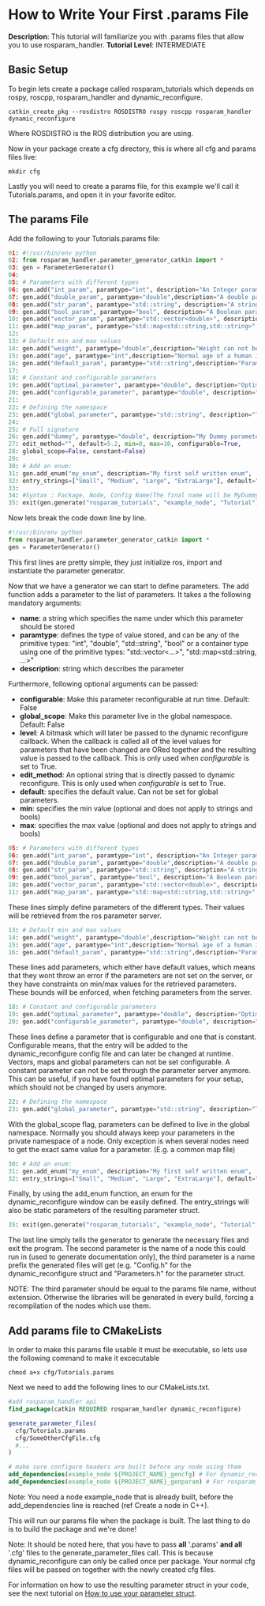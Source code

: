 # How to Write Your First .params File
**Description**: This tutorial will familiarize you with .params files that allow you to use rosparam_handler.
**Tutorial Level**: INTERMEDIATE

## Basic Setup

To begin lets create a package called rosparam_tutorials which depends on rospy, roscpp, rosparam_handler and dynamic_reconfigure.
```shell
catkin_create_pkg --rosdistro ROSDISTRO rospy roscpp rosparam_handler dynamic_reconfigure
```
Where ROSDISTRO is the ROS distribution you are using.

Now in your package create a cfg directory, this is where all cfg and params files live:
```shell
mkdir cfg
```
Lastly you will need to create a params file, for this example we'll call it Tutorials.params, and open it in your favorite editor.

## The params File

Add the following to your Tutorials.params file:
```python
01:	#!/usr/bin/env python
02:	from rosparam_handler.parameter_generator_catkin import *
03:	gen = ParameterGenerator()
04:
05:	# Parameters with different types
06:	gen.add("int_param", paramtype="int", description="An Integer parameter")
07:	gen.add("double_param", paramtype="double",description="A double parameter")
08:	gen.add("str_param", paramtype="std::string", description="A string parameter",  default="Hello World")
09:	gen.add("bool_param", paramtype="bool", description="A Boolean parameter")
10:	gen.add("vector_param", paramtype="std::vector<double>", description="A vector parameter")
11:	gen.add("map_param", paramtype="std::map<std::string,std::string>", description="A map parameter")
12:
13:	# Default min and max values
14:	gen.add("weight", paramtype="double",description="Weight can not be negative", min=0.0)
15:	gen.add("age", paramtype="int",description="Normal age of a human is inbetween 0 and 100", min=0, max=100)
16:	gen.add("default_param", paramtype="std::string",description="Parameter with default value", default="Hello World")
17:
18:	# Constant and configurable parameters
19:	gen.add("optimal_parameter", paramtype="double", description="Optimal parameter, can not be set via rosparam", default=10, constant=True)
20:	gen.add("configurable_parameter", paramtype="double", description="This parameter can be set via dynamic_reconfigure", configurable=True)
21:
22:	# Defining the namespace
23:	gen.add("global_parameter", paramtype="std::string", description="This parameter is defined in the global namespace", global_scope=True)
24:
25:	# Full signature
26:	gen.add("dummy", paramtype="double", description="My Dummy parameter", level=0,
27:	edit_method="", default=5.2, min=0, max=10, configurable=True,
28:	global_scope=False, constant=False)
29:
30:	# Add an enum:
31:	gen.add_enum("my_enum", description="My first self written enum",
32:	entry_strings=["Small", "Medium", "Large", "ExtraLarge"], default="Medium"))
33:
34:	#Syntax : Package, Node, Config Name(The final name will be MyDummyConfig)
35:	exit(gen.generate("rosparam_tutorials", "example_node", "Tutorial"))
```

Now lets break the code down line by line.
```python
#!/usr/bin/env python
from rosparam_handler.parameter_generator_catkin import *
gen = ParameterGenerator()
```
This first lines are pretty simple, they just initialize ros, import and instantiate the parameter generator.

Now that we have a generator we can start to define parameters. The add function adds a parameter to the list of parameters. It takes a the following mandatory arguments:

- **name**: a string which specifies the name under which this parameter should be stored
- **paramtype**: defines the type of value stored, and can be any of the primitive types: "int", "double", "std::string", "bool" or a container type using one of the primitive types: "std::vector<...>", "std::map<std::string, ...>"
- **description**: string which describes the parameter

Furthermore, following optional arguments can be passed:
- **configurable**: Make this parameter reconfigurable at run time. Default: False
- **global_scope**: Make this parameter live in the global namespace. Default: False
- **level**: A bitmask which will later be passed to the dynamic reconfigure callback. When the callback is called all of the level values for parameters that have been changed are ORed together and the resulting value is passed to the callback. This is only used when *configurable* is set to True.
- **edit_method**: An optional string that is directly passed to dynamic reconfigure. This is only used when *configurable* is set to True.
- **default**: specifies the default value. Can not be set for global parameters.
- **min**: specifies the min value (optional and does not apply to strings and bools)
- **max**: specifies the max value (optional and does not apply to strings and bools)

```python
05:	# Parameters with different types
06:	gen.add("int_param", paramtype="int", description="An Integer parameter")
07:	gen.add("double_param", paramtype="double",description="A double parameter")
08:	gen.add("str_param", paramtype="std::string", description="A string parameter",  "Hello World")
09:	gen.add("bool_param", paramtype="bool", description="A Boolean parameter")
10:	gen.add("vector_param", paramtype="std::vector<double>", description="A vector parameter")
11:	gen.add("map_param", paramtype="std::map<std::string,std::string>", description="A map parameter")
```

These lines simply define parameters of the different types. Their values will be retrieved from the ros parameter server.

```python
13:	# Default min and max values
14:	gen.add("weight", paramtype="double",description="Weight can not be negative", min=0.0)
15:	gen.add("age", paramtype="int",description="Normal age of a human is inbetween 0 and 100", min=0, max=100)
16:	gen.add("default_param", paramtype="std::string",description="Parameter with default value", default="Hello World")
```

These lines add parameters, which either have default values, which means that they wont throw an error if the parameters are not set on the server, or they have constraints on min/max values for the retrieved parameters. These bounds will be enforced, when fetching parameters from the server.

```python
18:	# Constant and configurable parameters
19:	gen.add("optimal_parameter", paramtype="double", description="Optimal parameter, can not be set via rosparam", default=10, constant=True)
20:	gen.add("configurable_parameter", paramtype="double", description="This parameter can be set via dynamic_reconfigure", configurable_parameter=True)
```

These lines define a parameter that is configurable and one that is constant. Configurable means, that the entry will be added to the dynamic_reconfigure config file and can later be changed at runtime. Vectors, maps and global parameters can not be set configurable.
A constant parameter can not be set through the parameter server anymore. This can be useful, if you have found optimal parameters for your setup, which should not be changed by users anymore.

```python
22:	# Defining the namespace
23:	gen.add("global_parameter", paramtype="std::string", description="This parameter is defined in the global namespace", global_scope=True)
```

With the global_scope flag, parameters can be defined to live in the global namespace. Normally you should always keep your parameters in the private namespace of a node. Only exception is when several nodes need to get the exact same value for a parameter. (E.g. a common map file)

```python
30:	# Add an enum:
31:	gen.add_enum("my_enum", description="My first self written enum",
32:	entry_strings=["Small", "Medium", "Large", "ExtraLarge"], default="Medium"))
```

Finally, by using the add_enum function, an enum for the dynamic_reconfigure window can be easily defined. The entry_strings will also be static parameters of the resulting parameter struct.

```python
35:	exit(gen.generate("rosparam_tutorials", "example_node", "Tutorial"))
```

The last line simply tells the generator to generate the necessary files and exit the program. The second parameter is the name of a node this could run in (used to generate documentation only), the third parameter is a name prefix the generated files will get (e.g. "<name>Config.h" for the dynamic_reconfigure struct and "<name>Parameters.h" for the parameter struct.

NOTE: The third parameter should be equal to the params file name, without extension. Otherwise the libraries will be generated in every build, forcing a recompilation of the nodes which use them.

## Add params file to CMakeLists

In order to make this params file usable it must be executable, so lets use the following command to make it excecutable

```shell
chmod a+x cfg/Tutorials.params
```

Next we need to add the following lines to our CMakeLists.txt.

```cmake
#add rosparam_handler api
find_package(catkin REQUIRED rosparam_handler dynamic_reconfigure)

generate_parameter_files(
  cfg/Tutorials.params
  cfg/SomeOtherCfgFile.cfg
  #...
)

# make sure configure headers are built before any node using them
add_dependencies(example_node ${PROJECT_NAME}_gencfg) # For dynamic_reconfigure
add_dependencies(example_node ${PROJECT_NAME}_genparam) # For rosparam_handler
```
Note: You need a node example_node that is already built, before the add_dependencies line is reached (ref Create a node in C++).  

This will run our params file when the package is built. The last thing to do is to build the package and we're done!

Note: It should be noted here, that you have to pass **all** '.params' **and all** '.cfg' files to the generate_parameter_files call. This is because dynamic_reconfigure can only be called once per package. Your normal cfg files will be passed on together with the newly created cfg files.

For information on how to use the resulting parameter struct in your code, see the next tutorial on [How to use your parameter struct](HowToUseYourParameterStruct.md).
